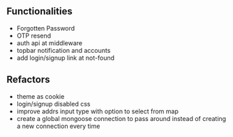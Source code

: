 ## Functionalities
- Forgotten Password
- OTP resend
- auth api at middleware
- topbar notification and accounts
- add login/signup link at not-found

## Refactors
- theme as cookie
- login/signup disabled css
- improve addrs input type with option to select from map
- create a global mongoose connection to pass around instead of creating a new connection every time